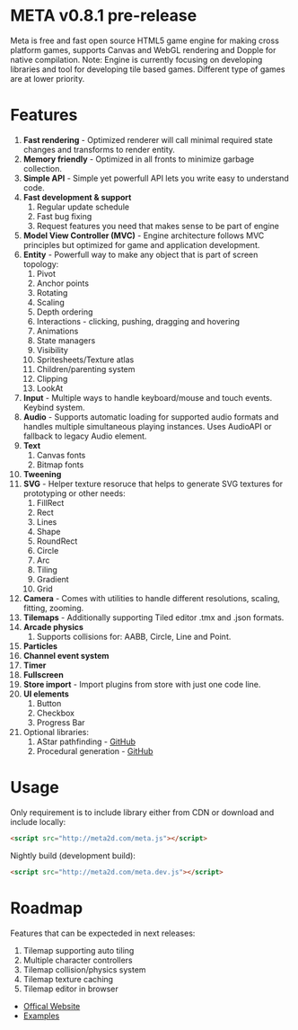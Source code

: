 META v0.8.1 pre-release
====

Meta is free and fast open source HTML5 game engine for making cross platform games, supports Canvas and WebGL rendering and Dopple for native compilation.
Note: Engine is currently focusing on developing libraries and tool for developing tile based games. Different type of games are at lower priority.

Features
====

1. **Fast rendering** - Optimized renderer will call minimal required state changes and transforms to render entity.
2. **Memory friendly** - Optimized in all fronts to minimize garbage collection.
3. **Simple API** - Simple yet powerfull API lets you write easy to understand code.
4. **Fast development & support**
	1. Regular update schedule
	2. Fast bug fixing
	3. Request features you need that makes sense to be part of engine
5. **Model View Controller (MVC)** - Engine architecture follows MVC principles but optimized for game and application development.
5. **Entity** - Powerfull way to make any object that is part of screen topology:
	1. Pivot
	2. Anchor points
	3. Rotating
	4. Scaling
	5. Depth ordering
	6. Interactions - clicking, pushing, dragging and hovering
	7. Animations
	8. State managers
	9. Visibility
	10. Spritesheets/Texture atlas
	11. Children/parenting system
	12. Clipping
	13. LookAt
6. **Input** - Multiple ways to handle keyboard/mouse and touch events. Keybind system.
7. **Audio** - Supports automatic loading for supported audio formats and handles multiple simultaneous playing instances. Uses AudioAPI or fallback to legacy Audio element.
8. **Text**
	1. Canvas fonts
	2. Bitmap fonts
9. **Tweening**
10. **SVG** - Helper texture resoruce that helps to generate SVG textures for prototyping or other needs:
	1. FillRect
	2. Rect
	3. Lines
	4. Shape
	5. RoundRect
	6. Circle
	7. Arc
	8. Tiling
	9. Gradient
	10. Grid
11. **Camera** - Comes with utilities to handle different resolutions, scaling, fitting, zooming.
12. **Tilemaps** - Additionally supporting Tiled editor .tmx and .json formats.
13. **Arcade physics**
	1. Supports collisions for: AABB, Circle, Line and Point.
14. **Particles**
15. **Channel event system**
16. **Timer**
17. **Fullscreen**
18. **Store import** - Import plugins from store with just one code line.
19. **UI elements**
	1. Button
	2. Checkbox
	3. Progress Bar
20. Optional libraries:
	1. AStar pathfinding - [GitHub](https://github.com/InfiniteFoundation/metaAstar)
	2. Procedural generation - [GitHub](https://github.com/InfiniteFoundation/metaProcedural)

Usage
====

Only requirement is to include library either from CDN or download and include locally:
```html
<script src="http://meta2d.com/meta.js"></script>
```
Nightly build (development build):
```html
<script src="http://meta2d.com/meta.dev.js"></script>
```

Roadmap
====

Features that can be expecteded in next releases:
1. Tilemap supporting auto tiling
2. Multiple character controllers
3. Tilemap collision/physics system
4. Tilemap texture caching
5. Tilemap editor in browser

* [Offical Website](http://meta2d.com/)
* [Examples](http://meta2d.com/examples)